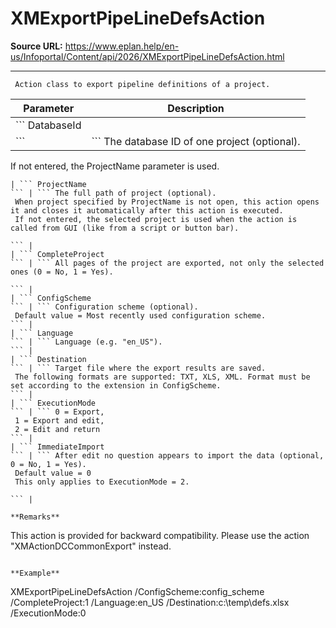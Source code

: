 # XMExportPipeLineDefsAction

**Source URL:** https://www.eplan.help/en-us/Infoportal/Content/api/2026/XMExportPipeLineDefsAction.html

---

```
 Action class to export pipeline definitions of a project.

```

| Parameter | Description |
| --- | --- |
| ``` DatabaseId
 ``` | ``` The database ID of one project (optional).
  If not entered, the ProjectName parameter is used.
  
 ``` |
| ``` ProjectName
 ``` | ``` The full path of project (optional).
  When project specified by ProjectName is not open, this action opens it and closes it automatically after this action is executed.
  If not entered, the selected project is used when the action is called from GUI (like from a script or button bar).
  
 ``` |
| ``` CompleteProject
 ``` | ``` All pages of the project are exported, not only the selected ones (0 = No, 1 = Yes).
  
 ``` |
| ``` ConfigScheme
 ``` | ``` Configuration scheme (optional).
  Default value = Most recently used configuration scheme.
 ``` |
| ``` Language
 ``` | ``` Language (e.g. "en_US").
 ``` |
| ``` Destination
 ``` | ``` Target file where the export results are saved.
  The following formats are supported: TXT, XLS, XML. Format must be set according to the extension in ConfigScheme.
 ``` |
| ``` ExecutionMode
 ``` | ``` 0 = Export,
  1 = Export and edit,
  2 = Edit and return
 ``` |
| ``` ImmediateImport
 ``` | ``` After edit no question appears to import the data (optional, 0 = No, 1 = Yes).
  Default value = 0
  This only applies to ExecutionMode = 2.
  
 ``` |

**Remarks**

```
This action is provided for backward compatibility. Please use the action "XMActionDCCommonExport" instead.

```

**Example**

```
 XMExportPipeLineDefsAction /ConfigScheme:config_scheme /CompleteProject:1  /Language:en_US /Destination:c:\\temp\\defs.xlsx /ExecutionMode:0

```